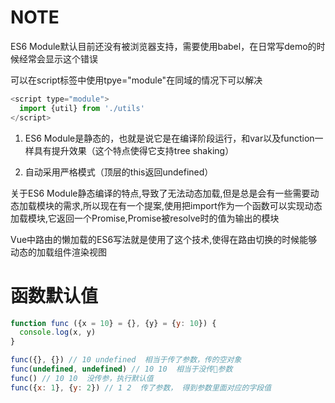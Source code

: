 # NOTE

ES6 Module默认目前还没有被浏览器支持，需要使用babel，在日常写demo的时候经常会显示这个错误

可以在script标签中使用tpye="module"在同域的情况下可以解决
```js
<script type="module">
  import {util} from './utils'
</script>
```

1. ES6 Module是静态的，也就是说它是在编译阶段运行，和var以及function一样具有提升效果（这个特点使得它支持tree shaking）

2. 自动采用严格模式（顶层的this返回undefined）

关于ES6 Module静态编译的特点,导致了无法动态加载,但是总是会有一些需要动态加载模块的需求,所以现在有一个提案,使用把import作为一个函数可以实现动态加载模块,它返回一个Promise,Promise被resolve时的值为输出的模块

Vue中路由的懒加载的ES6写法就是使用了这个技术,使得在路由切换的时候能够动态的加载组件渲染视图

# 函数默认值

```js
function func ({x = 10} = {}, {y} = {y: 10}) {
  console.log(x, y)
}

func({}, {}) // 10 undefined  相当于传了参数，传的空对象
func(undefined, undefined) // 10 10  相当于没传参数
func() // 10 10  没传参，执行默认值
func({x: 1}, {y: 2}) // 1 2  传了参数， 得到参数里面对应的字段值
```